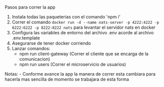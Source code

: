Pasos para correr la app
1. Instala todas las paqueterias con el comando 'npm i'
3. Correr el comando `docker run -d --name nats-server -p 4222:4222 -p 6222:6222 -p 8222:8222 nats` para levantar el servidor nats en docker
2. Configura las variables de entorno del archivo .env acorde al archivo .env.template
4. Asegurarse de tener docker corriendo
5. Lanzar comandos:
    -   npm run client-gateway (Correr el cliente que se encarga de la comunicacion)
    -   npm run users (Correr el microservicio de usuarios)

Notas:
    - Conforme avance la app la manera de correr esta cambiara para hacerla mas sencilla de momento se trabajara de esta forma